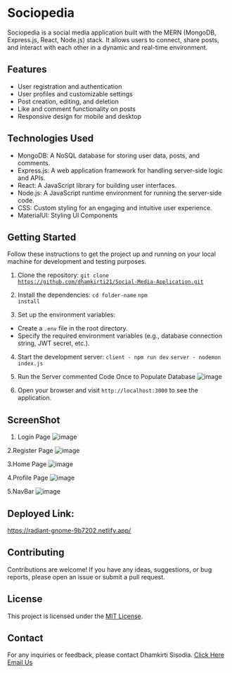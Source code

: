 
# Sociopedia

Sociopedia is a social media application built with the MERN (MongoDB, Express.js, React, Node.js) stack. It allows users to connect, share posts, and interact with each other in a dynamic and real-time environment.

## Features

- User registration and authentication
- User profiles and customizable settings
- Post creation, editing, and deletion
- Like and comment functionality on posts
- Responsive design for mobile and desktop

## Technologies Used

- MongoDB: A NoSQL database for storing user data, posts, and comments.
- Express.js: A web application framework for handling server-side logic and APIs.
- React: A JavaScript library for building user interfaces.
- Node.js: A JavaScript runtime environment for running the server-side code.
- CSS: Custom styling for an engaging and intuitive user experience.
- MaterialUI: Styling UI Components

## Getting Started

Follow these instructions to get the project up and running on your local machine for development and testing purposes.

1. Clone the repository:
<code>git clone https://github.com/dhamkirti21/Social-Media-Application.git</code>

2. Install the dependencies:
<code>cd folder-name</code>
<code>npm install</code>

3. Set up the environment variables:
- Create a `.env` file in the root directory.
- Specify the required environment variables (e.g., database connection string, JWT secret, etc.).

4. Start the development server:
<code>client - npm run dev</code>
<code>server - nodemon index.js</code>

5. Run the Server commented Code Once to Populate Database
  ![image](https://github.com/dhamkirti21/Social-Media-Application/assets/78336507/f2505769-df40-4a98-8818-181109710821)

5. Open your browser and visit `http://localhost:3000` to see the application.

## ScreenShot 

1. Login Page
![image](https://github.com/dhamkirti21/Social-Media-Application/assets/78336507/77751374-bb3c-4c40-b585-553977a3cd38)

2.Register Page
![image](https://github.com/dhamkirti21/Social-Media-Application/assets/78336507/940536cf-3b37-4fd7-8dd6-4993dd44b8cf)

3.Home Page 
![image](https://github.com/dhamkirti21/Social-Media-Application/assets/78336507/aed6dd6f-d329-4ec6-b289-a1c39aa321c5)

4.Profile Page
![image](https://github.com/dhamkirti21/Social-Media-Application/assets/78336507/f9ade35a-e467-43a9-874b-f5856c8cb88e)

5.NavBar 
![image](https://github.com/dhamkirti21/Social-Media-Application/assets/78336507/e5c74558-6385-44f0-90b9-3faa377c14e7)

## Deployed Link: 
https://radiant-gnome-9b7202.netlify.app/

## Contributing

Contributions are welcome! If you have any ideas, suggestions, or bug reports, please open an issue or submit a pull request.

## License

This project is licensed under the [MIT License](https://opensource.org/licenses/MIT).

## Contact

For any inquiries or feedback, please contact Dhamkirti Sisodia.
<a href="mailto:dksisodia002@gmail.com" > Click Here Email Us</a>

